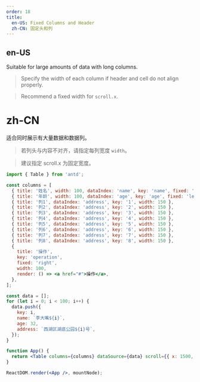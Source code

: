 ```yaml
---
order: 18
title:
  en-US: Fixed Columns and Header
  zh-CN: 固定头和列
---
```


## en-US

Suitable for large amounts of data with long columns.

> Specify the width of each column if header and cell do not align properly.

> Recommend a fixed width for `scroll.x`.

# zh-CN

适合同时展示有大量数据和数据列。

> 若列头与内容不对齐，请指定每列宽度 `width`。

> 建议指定 scroll.x 为固定宽度。

````jsx
import { Table } from 'antd';

const columns = [
  { title: '姓名', width: 100, dataIndex: 'name', key: 'name', fixed: 'left' },
  { title: '年龄', width: 100, dataIndex: 'age', key: 'age', fixed: 'left' },
  { title: '列1', dataIndex: 'address', key: '1', width: 150 },
  { title: '列2', dataIndex: 'address', key: '2', width: 150 },
  { title: '列3', dataIndex: 'address', key: '3', width: 150 },
  { title: '列4', dataIndex: 'address', key: '4', width: 150 },
  { title: '列5', dataIndex: 'address', key: '5', width: 150 },
  { title: '列6', dataIndex: 'address', key: '6', width: 150 },
  { title: '列7', dataIndex: 'address', key: '7', width: 150 },
  { title: '列8', dataIndex: 'address', key: '8', width: 150 },
  {
    title: '操作',
    key: 'operation',
    fixed: 'right',
    width: 100,
    render: () => <a href="#">操作</a>,
  },
];

const data = [];
for (let i = 0; i < 100; i++) {
  data.push({
    key: i,
    name: `李大嘴${i}`,
    age: 32,
    address: `西湖区湖底公园${i}号`,
  });
}

function App() {
  return <Table columns={columns} dataSource={data} scroll={{ x: 1500, y: 300 }} />;
}

ReactDOM.render(<App />, mountNode);
````
